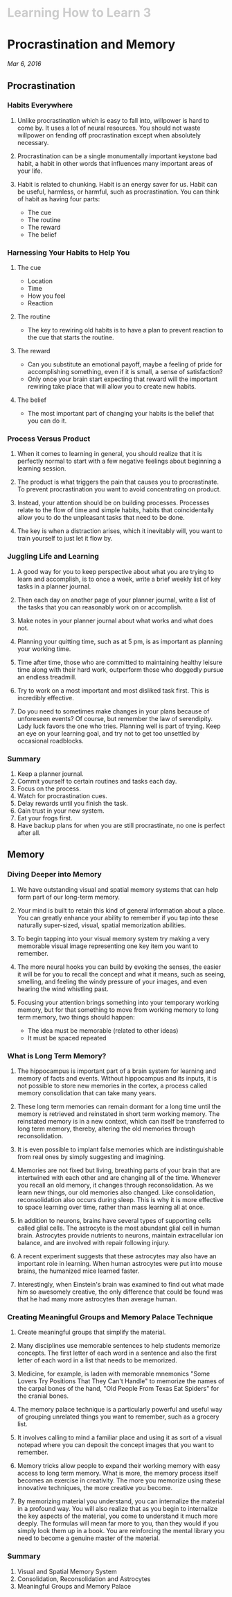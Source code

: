 <h1 style="color: #ccc">Learning How to Learn 3</h1>

# Procrastination and Memory

*Mar 6, 2016*

## Procrastination

### Habits Everywhere

1. Unlike procrastination which is easy to fall into, willpower is hard to come by. It uses a lot of neural resources. You should not waste willpower on fending off procrastination except when absolutely necessary.

2. Procrastination can be a single monumentally important keystone bad habit, a habit in other words that influences many important areas of your life.

3. Habit is related to chunking. Habit is an energy saver for us. Habit can be useful, harmless, or harmful, such as procrastination. You can think of habit as having four parts:

   * The cue
   * The routine
   * The reward
   * The belief

### Harnessing Your Habits to Help You

1. The cue

   * Location
   * Time
   * How you feel
   * Reaction

2. The routine

   * The key to rewiring old habits is to have a plan to prevent reaction to the cue that starts the routine.

3. The reward

   * Can you substitute an emotional payoff, maybe a feeling of pride for accomplishing something, even if it is small, a sense of satisfaction?
   * Only once your brain start expecting that reward will the important rewiring take place that will allow you to create new habits.

4. The belief

   * The most important part of changing your habits is the belief that you can do it.

### Process Versus Product

1. When it comes to learning in general, you should realize that it is perfectly normal to start with a few negative feelings about beginning a learning session.

2. The product is what triggers the pain that causes you to procrastinate. To prevent procrastination you want to avoid concentrating on product.

3.  Instead, your attention should be on building processes. Processes relate to the flow of time and simple habits, habits that coincidentally allow you to do the unpleasant tasks that need to be done.

4. The key is when a distraction arises, which it inevitably will, you want to train yourself to just let it flow by.

### Juggling Life and Learning

1. A good way for you to keep perspective about what you are trying to learn and accomplish, is to once a week, write a brief weekly list of key tasks in a planner journal.

2. Then each day on another page of your planner journal, write a list of the tasks that you can reasonably work on or accomplish.

3. Make notes in your planner journal about what works and what does not.

4. Planning your quitting time, such as at 5 pm, is as important as planning your working time.

5. Time after time, those who are committed to maintaining healthy leisure time along with their hard work, outperform those who doggedly pursue an endless treadmill.

6. Try to work on a most important and most disliked task first. This is incredibly effective.

7. Do you need to sometimes make changes in your plans because of unforeseen events? Of course, but remember the law of serendipity. Lady luck favors the one who tries. Planning well is part of trying. Keep an eye on your learning goal, and try not to get too unsettled by occasional roadblocks.

### Summary

1. Keep a planner journal.
2. Commit yourself to certain routines and tasks each day.
3. Focus on the process.
4. Watch for procrastination cues.
5. Delay rewards until you finish the task.
6. Gain trust in your new system.
7. Eat your frogs first.
8. Have backup plans for when you are still procrastinate, no one is perfect after all.

## Memory

### Diving Deeper into Memory

1. We have outstanding visual and spatial memory systems that can help form part of our long-term memory.

2. Your mind is built to retain this kind of general information about a place. You can greatly enhance your ability to remember if you tap into these naturally super-sized, visual, spatial memorization abilities.

3. To begin tapping into your visual memory system try making a very memorable visual image representing one key item you want to remember.

4. The more neural hooks you can build by evoking the senses, the easier it will be for you to recall the concept and what it means, such as seeing, smelling, and feeling the windy pressure of your images, and even hearing the wind whistling past.

5. Focusing your attention brings something into your temporary working memory, but for that something to move from working memory to long term memory, two things should happen:

   * The idea must be memorable (related to other ideas)
   * It must be spaced repeated

### What is Long Term Memory?

1. The hippocampus is important part of a brain system for learning and memory of facts and events. Without hippocampus and its inputs, it is not possible to store new memories in the cortex, a process called memory consolidation that can take many years.

3. These long term memories can remain dormant for a long time until the memory is retrieved and reinstated in short term working memory. The reinstated memory is in a new context, which can itself be transferred to long term memory, thereby, altering the old memories through reconsolidation.

4. It is even possible to implant false memories which are indistinguishable from real ones by simply suggesting and imagining.

2. Memories are not fixed but living, breathing parts of your brain that are intertwined with each other and are changing all of the time. Whenever you recall an old memory, it changes through reconsolidation. As we learn new things, our old memories also changed. Like consolidation, reconsolidation also occurs during sleep. This is why it is more effective to space learning over time, rather than mass learning all at once.

6. In addition to neurons, brains have several types of supporting cells called glial cells. The astrocyte is the most abundant glial cell in human brain. Astrocytes provide nutrients to neurons, maintain extracellular ion balance, and are involved with repair following injury.

7. A recent experiment suggests that these astrocytes may also have an important role in learning. When human astrocytes were put into mouse brains, the humanized mice learned faster.

8. Interestingly, when Einstein's brain was examined to find out what made him so awesomely creative, the only difference that could be found was that he had many more astrocytes than average human.

### Creating Meaningful Groups and Memory Palace Technique

1. Create meaningful groups that simplify the material.

2. Many disciplines use memorable sentences to help students memorize concepts. The first letter of each word in a sentence and also the first letter of each word in a list that needs to be memorized.

3. Medicine, for example, is laden with memorable mnemonics "Some Lovers Try Positions That They Can't Handle" to memorize the names of the carpal bones of the hand, "Old People From Texas Eat Spiders" for the cranial bones.

4. The memory palace technique is a particularly powerful and useful way of grouping unrelated things you want to remember, such as a grocery list.

5. It involves calling to mind a familiar place and using it as sort of a visual notepad where you can deposit the concept images that you want to remember.

6. Memory tricks allow people to expand their working memory with easy access to long term memory. What is more, the memory process itself becomes an exercise in creativity. The more you memorize using these innovative techniques, the more creative you become.

7. By memorizing material you understand, you can internalize the material in a profound way. You will also realize that as you begin to internalize the key aspects of the material, you come to understand it much more deeply. The formulas will mean far more to you, than they would if you simply look them up in a book. You are reinforcing the mental library you need to become a genuine master of the material.

### Summary

1. Visual and Spatial Memory System
2. Consolidation, Reconsolidation and Astrocytes
2. Meaningful Groups and Memory Palace
